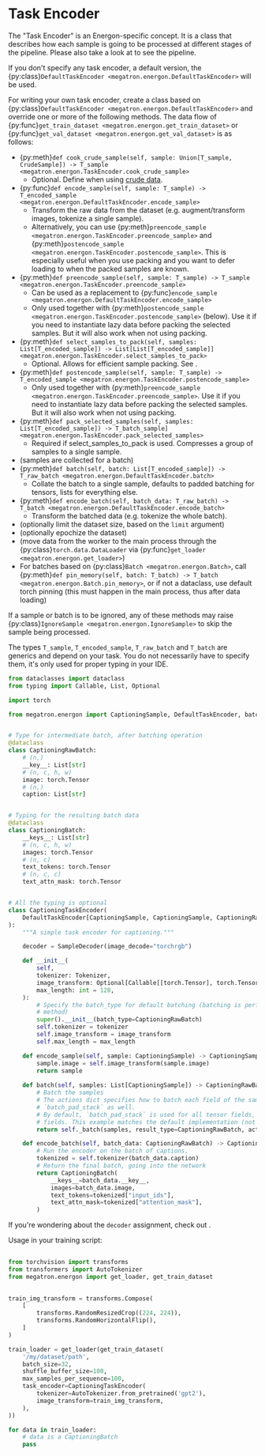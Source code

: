<!--- Copyright (c) 2025, NVIDIA CORPORATION.
SPDX-License-Identifier: BSD-3-Clause -->

# Task Encoder

The "Task Encoder" is an Energon-specific concept. It is a class that describes how each sample is going to be processed at different stages of the pipeline.
Please also take a look at [](basics_flow) to see the pipeline.

If you don't specify any task encoder, a default version, the {py:class}`DefaultTaskEncoder <megatron.energon.DefaultTaskEncoder>` will be used.

For writing your own task encoder, create a class based on {py:class}`DefaultTaskEncoder <megatron.energon.DefaultTaskEncoder>`
and override one or more of the following methods. The data flow of {py:func}`get_train_dataset <megatron.energon.get_train_dataset>` or {py:func}`get_val_dataset <megatron.energon.get_val_dataset>` is as follows:

- {py:meth}`def cook_crude_sample(self, sample: Union[T_sample, CrudeSample]) -> T_sample <megatron.energon.TaskEncoder.cook_crude_sample>`
  - Optional. Define when using [crude data](crude-data).
- {py:func}`def encode_sample(self, sample: T_sample) -> T_encoded_sample <megatron.energon.DefaultTaskEncoder.encode_sample>`
  - Transform the raw data from the dataset (e.g. augment/transform images, tokenize a single sample).
  - Alternatively, you can use {py:meth}`preencode_sample <megatron.energon.TaskEncoder.preencode_sample>` and {py:meth}`postencode_sample <megatron.energon.TaskEncoder.postencode_sample>`. This is especially useful when you use packing and you want to defer loading to when the packed samples are known.
- {py:meth}`def preencode_sample(self, sample: T_sample) -> T_sample <megatron.energon.TaskEncoder.preencode_sample>`
  - Can be used as a replacement to {py:func}`encode_sample <megatron.energon.DefaultTaskEncoder.encode_sample>`
  - Only used together with {py:meth}`postencode_sample <megatron.energon.TaskEncoder.postencode_sample>` (below). Use it if you need to instantiate lazy data before packing the selected samples. But it will also work when not using packing.
- {py:meth}`def select_samples_to_pack(self, samples: List[T_encoded_sample]) -> List[List[T_encoded_sample]] <megatron.energon.TaskEncoder.select_samples_to_pack>`
  - Optional. Allows for efficient sample packing. See [](../advanced/packing).
- {py:meth}`def postencode_sample(self, sample: T_sample) -> T_encoded_sample <megatron.energon.TaskEncoder.postencode_sample>`
  - Only used together with {py:meth}`preencode_sample <megatron.energon.TaskEncoder.preencode_sample>`. Use it if you need to instantiate lazy data before packing the selected samples. But it will also work when not using packing.
- {py:meth}`def pack_selected_samples(self, samples: List[T_encoded_sample]) -> T_batch_sample] <megatron.energon.TaskEncoder.pack_selected_samples>`
  - Required if select_samples_to_pack is used. Compresses a group of samples to a single sample.
- (samples are collected for a batch)
- {py:meth}`def batch(self, batch: List[T_encoded_sample]) -> T_raw_batch <megatron.energon.DefaultTaskEncoder.batch>`
  - Collate the batch to a single sample, defaults to padded batching for tensors, lists for everything else.
- {py:meth}`def encode_batch(self, batch_data: T_raw_batch) -> T_batch <megatron.energon.DefaultTaskEncoder.encode_batch>`
  -  Transform the batched data (e.g. tokenize the whole batch).
- (optionally limit the dataset size, based on the `limit` argument)
- (optionally epochize the dataset)
- (move data from the worker to the main process through the {py:class}`torch.data.DataLoader` via {py:func}`get_loader <megatron.energon.get_loader>`)
- For batches based on {py:class}`Batch <megatron.energon.Batch>`, call {py:meth}`def pin_memory(self, batch: T_batch) -> T_batch <megatron.energon.Batch.pin_memory>`, or if not a dataclass, use default torch pinning (this must happen in the main process, thus after data loading)

If a sample or batch is to be ignored, any of these methods may raise {py:class}`IgnoreSample <megatron.energon.IgnoreSample>` to skip the sample being processed.

The types `T_sample`, `T_encoded_sample`, `T_raw_batch` and `T_batch` are generics and depend on your task. You do not necessarily have to specify them, it's only used for proper typing in your IDE.

```python
from dataclasses import dataclass
from typing import Callable, List, Optional

import torch

from megatron.energon import CaptioningSample, DefaultTaskEncoder, batch_list, batch_stack


# Type for intermediate batch, after batching operation
@dataclass
class CaptioningRawBatch:
    # (n,)
    __key__: List[str]
    # (n, c, h, w)
    image: torch.Tensor
    # (n,)
    caption: List[str]


# Typing for the resulting batch data
@dataclass
class CaptioningBatch:
    __keys__: List[str]
    # (n, c, h, w)
    images: torch.Tensor
    # (n, c)
    text_tokens: torch.Tensor
    # (n, c, c)
    text_attn_mask: torch.Tensor


# All the typing is optional
class CaptioningTaskEncoder(
    DefaultTaskEncoder[CaptioningSample, CaptioningSample, CaptioningRawBatch, CaptioningBatch]
):
    """A simple task encoder for captioning."""

    decoder = SampleDecoder(image_decode="torchrgb")

    def __init__(
        self,
        tokenizer: Tokenizer,
        image_transform: Optional[Callable[[torch.Tensor], torch.Tensor]] = None,
        max_length: int = 128,
    ):
        # Specify the batch_type for default batching (batching is performed here "manually" by overwriting the `batch`
        # method)
        super().__init__(batch_type=CaptioningRawBatch)
        self.tokenizer = tokenizer
        self.image_transform = image_transform
        self.max_length = max_length

    def encode_sample(self, sample: CaptioningSample) -> CaptioningSample:
        sample.image = self.image_transform(sample.image)
        return sample
    
    def batch(self, samples: List[CaptioningSample]) -> CaptioningRawBatch:
        # Batch the samples
        # The actions dict specifies how to batch each field of the sample. In addition to these, you may use 
        # `batch_pad_stack` as well.
        # By default, `batch_pad_stack` is used for all tensor fields, and `batch_list` is used for all non-tensor 
        # fields. This example matches the default implementation (not overwriting the `batch` method).
        return self._batch(samples, result_type=CaptioningRawBatch, actions={"image": batch_stack, "caption": batch_list})

    def encode_batch(self, batch_data: CaptioningRawBatch) -> CaptioningBatch:
        # Run the encoder on the batch of captions.
        tokenized = self.tokenizer(batch_data.caption)
        # Return the final batch, going into the network
        return CaptioningBatch(
            __keys__=batch_data.__key__,
            images=batch_data.image,
            text_tokens=tokenized["input_ids"],
            text_attn_mask=tokenized["attention_mask"],
        )

```

If you're wondering about the `decoder` assignment, check out [](../basic/data_decoding).

Usage in your training script:
```python
    
from torchvision import transforms
from transformers import AutoTokenizer
from megatron.energon import get_loader, get_train_dataset

    
train_img_transform = transforms.Compose(
    [
        transforms.RandomResizedCrop((224, 224)),
        transforms.RandomHorizontalFlip(),
    ]
)

train_loader = get_loader(get_train_dataset(
    '/my/dataset/path',
    batch_size=32,
    shuffle_buffer_size=100,
    max_samples_per_sequence=100,
    task_encoder=CaptioningTaskEncoder(
        tokenizer=AutoTokenizer.from_pretrained('gpt2'),
        image_transform=train_img_transform,
    ),
))

for data in train_loader:
    # data is a CaptioningBatch
    pass

```
